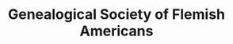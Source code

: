 ---
layout: repo
title: "Genealogical Society of Flemish Americans"
id: 4250
permalink: repos/4250/
---
